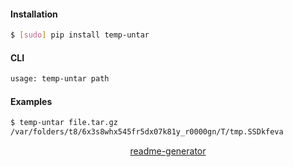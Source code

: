 <!--
https://pypi.org/project/readme-generator/
-->

#### Installation
```bash
$ [sudo] pip install temp-untar
```

#### CLI
```bash
usage: temp-untar path
```

#### Examples
```bash
$ temp-untar file.tar.gz
/var/folders/t8/6x3s8whx545fr5dx07k81y_r0000gn/T/tmp.SSDkfeva
```

<p align="center">
    <a href="https://pypi.org/project/readme-generator/">readme-generator</a>
</p>